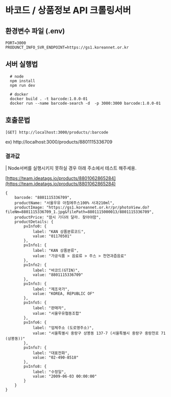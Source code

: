 # 바코드 / 상품정보 API 크롤링서버


## 환경변수 파일 (.env)

```env
PORT=3000
PRODUNCT_INFO_SVR_ENDPOINT=https://gs1.koreannet.or.kr
```

## 서버 실행법

```
  # node
  npm install
  npm run dev
```

```
  # docker
  docker build . -t barcode:1.0.0-01
  docker run --name barcode-search -d  -p 3000:3000 barcode:1.0.0-01
```


## 호출문법

```
[GET] http://localhost:3000/products/:barcode
```

ex) http://localhost:3000/products/8801115336709

### 결과값

| Node서버를 실행시키지 못하실 경우 아래 주소에서 테스트 해주세용.

[https://team.ideatags.io/products/8801062865284](https://team.ideatags.io/products/8801062865284)


```
{
    barcode: "8801115336709",
    productName: "서울우유 아침에주스100% 사과210ml",
    productImage: "https://gs1.koreannet.or.kr/pr/photoView.do?fileNm=8801115336709_1.jpg&filePath=8801115000013/8801115336709",
    productPrice: "잠시 기다려 달라. 찾아야함",
    productDetails: {
        pvInfo0: {
            label: "KAN 상품분류코드",
            value: "01170501"
        },
        pvInfo1: {
            label: "KAN 상품분류",
            value: "가공식품 > 음료류 > 주스 > 천연과즙음료"
        },
        pvInfo2: {
            label: "바코드(GTIN)",
            value: "8801115336709"
        },
        pvInfo3: {
            label: "제조국가",
            value: "KOREA, REPUBLIC OF"
        },
        pvInfo5: {
            label: "판매자",
            value: "서울우유협동조합"
        },
        pvInfo6: {
            label: "업체주소 (도로명주소)",
            value: "서울특별시 중랑구 상봉동 137-7 (서울특별시 중랑구 중랑천로 71 (상봉동))"
        },
        pvInfo7: {
            label: "대표전화",
            value: "02-490-8518"
        },
        pvInfo8: {
            label: "수정일",
            value: "2009-06-03 00:00:00"
        }
    }
}
```